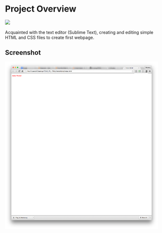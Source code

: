 # Project Overview

![](http://progressed.io/bar/100?title=Progress)

Acquainted with the text editor (Sublime Text), creating and editing simple HTML and CSS files to create first webpage.

## Screenshot

![Screenshot](Screenshot.png)